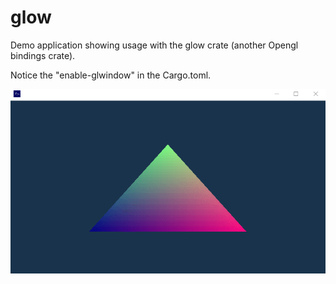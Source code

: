 # glow
Demo application showing usage with the glow crate (another Opengl bindings crate).

Notice the "enable-glwindow" in the Cargo.toml.

![alt_test](assets/glow.gif)
